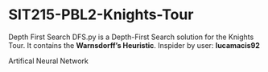 # SIT215-PBL2-Knights-Tour
<H>Depth First Search</H>
DFS.py is a Depth-First Search solution for the Knights Tour. It contains the <b>Warnsdorff’s Heuristic</b>. 
Inspider by user: <b>lucamacis92</b>

<H>Artifical Neural Network</H>
